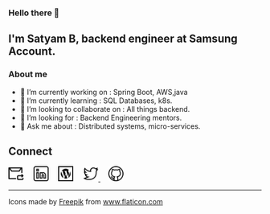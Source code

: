 ### Hello there 👋

## I'm Satyam B, backend engineer at Samsung Account.
###   About me  



- 🔭 I’m currently working on : Spring Boot, AWS,java
- 🌱 I’m currently learning : SQL Databases, k8s.
- 👯 I’m looking to collaborate on : All things backend.
- 🤔 I’m looking for : Backend Engineering mentors.
- 💬 Ask me about : Distributed systems, micro-services.

## Connect 

<p align="left">
 <a href="mailto:satyam.bharadwaj.96@gmail.com"><img src="https://github.com/Satyam-Bharadwaj/Satyam-Bharadwaj/blob/master/icons/email.png?raw=true" width="30px" alt="mail"></a> &nbsp; &nbsp;
  <a href="https://www.linkedin.com/in/satyam-bharadwaj/"><img src="https://github.com/Satyam-Bharadwaj/Satyam-Bharadwaj/blob/master/icons/linkedin.svg?raw=true" width="30px" alt="LinkedIn"></a> &nbsp; &nbsp;
 <a href="https://satybharadwaj.wordpress.com/"><img src="https://raw.githubusercontent.com/Satyam-Bharadwaj/Satyam-Bharadwaj/master/icons/wordpress.png" width="30px" alt="Wordpress"></a> &nbsp; &nbsp;
  <a href="https://twitter.com/the_real_saty"><img src="https://github.com/Satyam-Bharadwaj/Satyam-Bharadwaj/blob/master/icons/twitter.svg?raw=true" width="30px" alt="Twitter">     </a> &nbsp; &nbsp;
  <a href="https://www.youtube.com/watch?v=oHg5SJYRHA0"><img src="https://github.com/Satyam-Bharadwaj/Satyam-Bharadwaj/blob/master/icons/github.png?raw=true" width="30px" alt="Rick Roll"></a> &nbsp; &nbsp;
</p>

<!-- ## My Humble GitHub Stats

![Never Gonna Give you up!](https://github-readme-stats.vercel.app/api?username=satyam-bharadwaj&show_icons=true&title_color=fff&icon_color=fff&text_color=9f9f9f&bg_color=151515)



-->
<hr>
<div>Icons made by <a href="https://www.flaticon.com/authors/freepik" title="Freepik">Freepik</a> from <a href="https://www.flaticon.com/" title="Flaticon">www.flaticon.com</a></div> 
